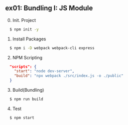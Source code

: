 ## ex01: Bundling I: JS Module

0. Init. Project

```sh
  $ npm init -y
```

1. Install Packages

```sh
  $ npm i -D webpack webpack-cli express
```

2. NPM Scripting

```json
  "scripts": {
    "start": "node dev-server",
    "build": "npx webpack ./src/index.js -o ./public"
  }
```

3. Build(Bundling)

```sh
  $ npm run build
```

4. Test

```sh
  $ npm start
```
